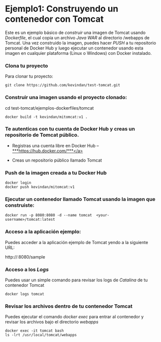 <figure>
<img src="http://opennetsoft.com/images/IMAGENES/docker1/Logo2-oficial.png" alt="" />
</figure>

Ejemplo1: Construyendo un contenedor con Tomcat 
===============================================

Este es un ejemplo básico de *construir* una imagen de Tomcat usando *Dockerfile*, el cual copia un archivo *Java WAR* al directorio /webapps de Tomcat. Una vez construido la imagen, puedes hacer *PUSH* a tu repositorio personal de Docker Hub y luego ejecutar un contenedor usando esta imagen en cualquier plataforma (Linux o Windows) con Docker instalado.

### Clona tu proyecto

Para clonar tu proyecto:  
~~~~~~~~~~~~~~~~~~~~~~~~~~~~~~~~~~~~~~~~~~~~~~~~~~~~~~~~~~~~~~~~~~~~~~~~~~~~~~~~
git clone https://github.com/kevindan/test-tomcat.git
~~~~~~~~~~~~~~~~~~~~~~~~~~~~~~~~~~~~~~~~~~~~~~~~~~~~~~~~~~~~~~~~~~~~~~~~~~~~~~~~

### Construir una imagen usando el proyecto clonado:

cd test-tomcat/ejemplos-dockerfiles/tomcat

~~~~~~~~~~~~~~~~~~~~~~~~~~~~~~~~~~~~~~~~~~~~~~~~~~~~~~~~~~~~~~~~~~~~~~~~~~~~~~~~
docker build -t kevindan/mitomcat:v1 .
~~~~~~~~~~~~~~~~~~~~~~~~~~~~~~~~~~~~~~~~~~~~~~~~~~~~~~~~~~~~~~~~~~~~~~~~~~~~~~~~

### Te autenticas con tu cuenta de Docker Hub y creas un repositorio de Tomcat público.

-   Registras una cuenta libre en Docker Hub – <a href="https://hub.docker.com/">***https://hub.docker.com/***</a>

-   Creas un repositorio público llamado Tomcat

### Push de la imagen creada a tu Docker Hub

~~~~~~~~~~~~~~~~~~~~~~~~~~~~~~~~~~~~~~~~~~~~~~~~~~~~~~~~~~~~~~~~~~~~~~~~~~~~~~~~
docker login
docker push kevindan/mitomcat:v1
~~~~~~~~~~~~~~~~~~~~~~~~~~~~~~~~~~~~~~~~~~~~~~~~~~~~~~~~~~~~~~~~~~~~~~~~~~~~~~~~

### Ejecutar un contenedor llamado Tomcat usando la imagen que construiste:

~~~~~~~~~~~~~~~~~~~~~~~~~~~~~~~~~~~~~~~~~~~~~~~~~~~~~~~~~~~~~~~~~~~~~~~~~~~~~~~~
docker run -p 8080:8080 -d --name tomcat  <your-username>/tomcat:latest
~~~~~~~~~~~~~~~~~~~~~~~~~~~~~~~~~~~~~~~~~~~~~~~~~~~~~~~~~~~~~~~~~~~~~~~~~~~~~~~~

### Acceso a la aplicación ejemplo:

Puedes acceder a la aplicación ejemplo de Tomcat yendo a la siguiente URL:

http://<host-ip>:8080/sample

### Acceso a los *Logs*

Puedes usar un simple comando para revisar los logs de *Catalina* de tu contenedor Tomcat

~~~~~~~~~~~~~~~~~~~~~~~~~~~~~~~~~~~~~~~~~~~~~~~~~~~~~~~~~~~~~~~~~~~~~~~~~~~~~~~~
docker logs tomcat
~~~~~~~~~~~~~~~~~~~~~~~~~~~~~~~~~~~~~~~~~~~~~~~~~~~~~~~~~~~~~~~~~~~~~~~~~~~~~~~~

### Revisar los archivos dentro de tu contenedor Tomcat

Puedes ejecutar el comando *docker exec* para entrar al contenedor y revisar los archivos bajo el directorio *webapps*

~~~~~~~~~~~~~~~~~~~~~~~~~~~~~~~~~~~~~~~~~~~~~~~~~~~~~~~~~~~~~~~~~~~~~~~~~~~~~~~~
docker exec -it tomcat bash
ls -lrt /usr/local/tomcat/webapps
~~~~~~~~~~~~~~~~~~~~~~~~~~~~~~~~~~~~~~~~~~~~~~~~~~~~~~~~~~~~~~~~~~~~~~~~~~~~~~~~

